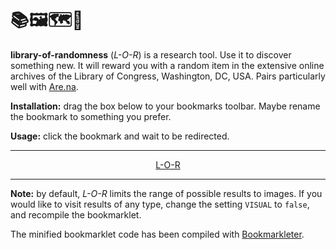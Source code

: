 # 📚🖼🗺🎲 

**library-of-randomness** (_L-O-R_) is a research tool. Use it to discover something new.
It will reward you with a random item in the extensive online archives of the
Library of Congress, Washington, DC, USA. Pairs particularly well with
[Are.na](http://are.na/).

**Installation:** drag the box below to your bookmarks toolbar. Maybe rename the
bookmark to something you prefer.

**Usage:** click the bookmark and wait to be redirected.

---

<p align="center">
<a href="javascript:void%20function(){function%20a(a){return%20Math.floor(Math.random()*a)}const%20b=%22https://www.loc.gov/search/%3Fq=*%26fo=json%22+%22%26fa=online-format:image%22;fetch(b).then(a=%3Ea.json()).then(c=%3Efetch(b+%22%26sp=%22+a(c.pagination.total/100))).then(a=%3Ea.json()).then(b=%3Eb.results[a(b.pagination.perpage)].aka).then(a=%3E{for(i%20of%20a)i.includes(%22/item/%22)%26%26window.location.replace(i)})}();">L-O-R</a>
</p>

---

**Note:** by default, _L-O-R_ limits the range of possible results to images. If
you would like to visit results of any type, change the setting `VISUAL` to
`false`, and recompile the bookmarklet.

The minified bookmarklet code has been compiled with [Bookmarkleter](https://chriszarate.github.io/bookmarkleter/).
